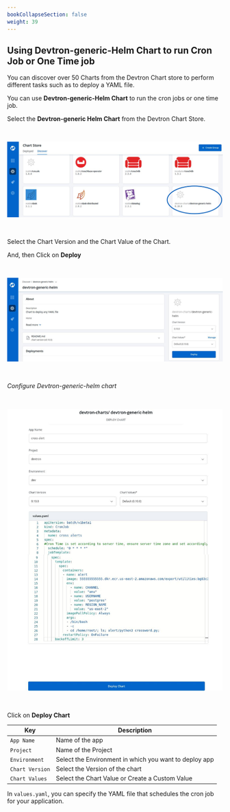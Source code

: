 ```yaml
---
bookCollapseSection: false
weight: 39
---
```



## Using Devtron-generic-Helm Chart to run Cron Job or One Time job

You can discover over 50 Charts from the Devtron Chart store to perform different tasks such as to deploy a YAML file.


You can use **Devtron-generic-Helm Chart** to run the cron jobs or one time job. 


Select the **Devtron-generic Helm Chart** from the Devtron Chart Store.

<br />

![Generic Charts](../gc-1.jpg "Deploying Chart")

<br />

Select the Chart Version and the Chart Value of the Chart.


And, then Click on **Deploy** 

<br />

![Generic Charts](../gc-2.jpg "Deploying Chart")

<br />

*Configure Devtron-generic-helm chart* 

<br />

![Generic Charts](../gc-4.jpg "Deploying Chart")

<br />

Click on **Deploy Chart**

Key | Description
----|----
`App Name` | Name of the app
`Project` | Name of the Project 
`Environment` |Select the Environment in which you want to deploy app
`Chart Version` | Select the Version of the chart 
`Chart Values`  | Select the Chart Value or Create a Custom Value 

In `values.yaml`, you can specify the YAML file that schedules the cron job for your application.

<br />

